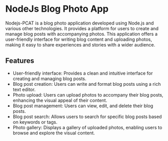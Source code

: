 # NodeJs Blog Photo App

Nodejs-PCAT is a blog photo application developed using Node.js and various other technologies. It provides a platform for users to create and manage blog posts with accompanying photos. This application offers a user-friendly interface for writing blog content and uploading photos, making it easy to share experiences and stories with a wider audience.

## Features

- User-friendly interface: Provides a clean and intuitive interface for creating and managing blog posts.
- Blog post creation: Users can write and format blog posts using a rich text editor.
- Photo upload: Users can upload photos to accompany their blog posts, enhancing the visual appeal of their content.
- Blog post management: Users can view, edit, and delete their blog posts.
- Blog post search: Allows users to search for specific blog posts based on keywords or tags.
- Photo gallery: Displays a gallery of uploaded photos, enabling users to browse and explore the visual content.
